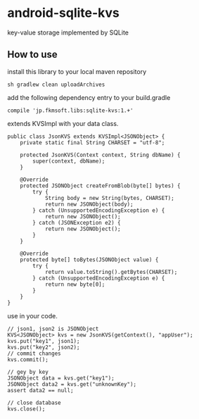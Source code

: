 android-sqlite-kvs
==================

key-value storage implemented by SQLite 

How to use
----------
install this library to your local maven repository

    sh gradlew clean uploadArchives

add the following dependency entry to your build.gradle

    compile 'jp.fkmsoft.libs:sqlite-kvs:1.+'

extends KVSImpl<T> with your data class. 

    public class JsonKVS extends KVSImpl<JSONObject> {
        private static final String CHARSET = "utf-8";
        
        protected JsonKVS(Context context, String dbName) {
            super(context, dbName);
        }
    
        @Override
        protected JSONObject createFromBlob(byte[] bytes) {
            try {
                String body = new String(bytes, CHARSET);
                return new JSONObject(body);
            } catch (UnsupportedEncodingException e) {
                return new JSONObject();
            } catch (JSONException e2) {
                return new JSONObject();
            }
        }
    
        @Override
        protected byte[] toBytes(JSONObject value) {
            try {
                return value.toString().getBytes(CHARSET);
            } catch (UnsupportedEncodingException e) {
                return new byte[0];
            }
        }
    }

use in your code. 

    // json1, json2 is JSONObject
    KVS<JSONObject> kvs = new JsonKVS(getContext(), "appUser");
    kvs.put("key1", json1);
    kvs.put("key2", json2);
    // commit changes
    kvs.commit();
    
    // gey by key
    JSONObject data = kvs.get("key1");
    JSONObject data2 = kvs.get("unknownKey");
    assert data2 == null;
    
    // close database
    kvs.close();
    

